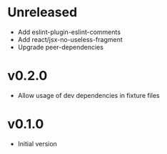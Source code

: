 # Unreleased


- Add eslint-plugin-eslint-comments
- Add react/jsx-no-useless-fragment
- Upgrade peer-dependencies

# v0.2.0

- Allow usage of dev dependencies in fixture files

# v0.1.0

- Initial version